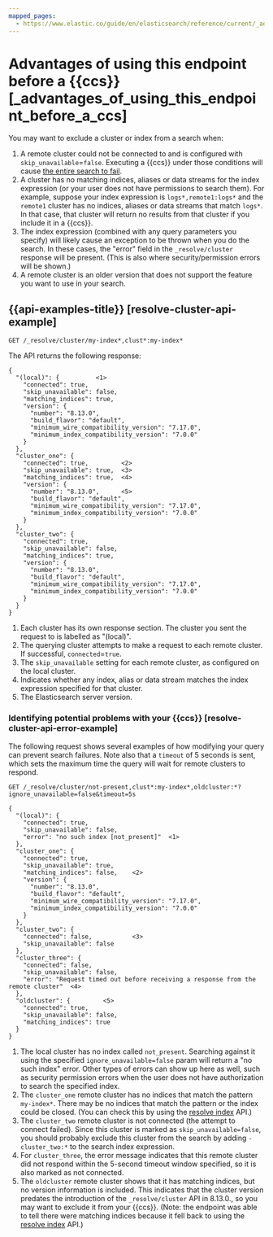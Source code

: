 ```yaml
---
mapped_pages:
  - https://www.elastic.co/guide/en/elasticsearch/reference/current/_advantages_of_using_this_endpoint_before_a_cross_cluster_search.html
---
```


# Advantages of using this endpoint before a {{ccs}} [_advantages_of_using_this_endpoint_before_a_ccs]

You may want to exclude a cluster or index from a search when:

1. A remote cluster could not be connected to and is configured with `skip_unavailable`=`false`. Executing a {{ccs}} under those conditions will cause [the entire search to fail](https://www.elastic.co/guide/en/elasticsearch/reference/current/modules-cross-cluster-search.html#cross-cluster-search-failures).
2. A cluster has no matching indices, aliases or data streams for the index expression (or your user does not have permissions to search them). For example, suppose your index expression is `logs*,remote1:logs*` and the `remote1` cluster has no indices, aliases or data streams that match `logs*`. In that case, that cluster will return no results from that cluster if you include it in a {{ccs}}.
3. The index expression (combined with any query parameters you specify) will likely cause an exception to be thrown when you do the search. In these cases, the "error" field in the `_resolve/cluster` response will be present. (This is also where security/permission errors will be shown.)
4. A remote cluster is an older version that does not support the feature you want to use in your search.

## {{api-examples-title}} [resolve-cluster-api-example]

```console
GET /_resolve/cluster/my-index*,clust*:my-index*
```

The API returns the following response:

```console-result
{
  "(local)": {          <1>
    "connected": true,
    "skip_unavailable": false,
    "matching_indices": true,
    "version": {
      "number": "8.13.0",
      "build_flavor": "default",
      "minimum_wire_compatibility_version": "7.17.0",
      "minimum_index_compatibility_version": "7.0.0"
    }
  },
  "cluster_one": {
    "connected": true,         <2>
    "skip_unavailable": true,  <3>
    "matching_indices": true,  <4>
    "version": {
      "number": "8.13.0",      <5>
      "build_flavor": "default",
      "minimum_wire_compatibility_version": "7.17.0",
      "minimum_index_compatibility_version": "7.0.0"
    }
  },
  "cluster_two": {
    "connected": true,
    "skip_unavailable": false,
    "matching_indices": true,
    "version": {
      "number": "8.13.0",
      "build_flavor": "default",
      "minimum_wire_compatibility_version": "7.17.0",
      "minimum_index_compatibility_version": "7.0.0"
    }
  }
}
```

1. Each cluster has its own response section. The cluster you sent the request to is labelled as "(local)".
2. The querying cluster attempts to make a request to each remote cluster. If successful, `connected`=`true`.
3. The `skip_unavailable` setting for each remote cluster, as configured on the local cluster.
4. Indicates whether any index, alias or data stream matches the index expression specified for that cluster.
5. The Elasticsearch server version.



### Identifying potential problems with your {{ccs}} [resolve-cluster-api-error-example]

The following request shows several examples of how modifying your query can prevent search failures. Note also that a `timeout` of 5 seconds is sent, which sets the maximum time the query will wait for remote clusters to respond.

```console
GET /_resolve/cluster/not-present,clust*:my-index*,oldcluster:*?ignore_unavailable=false&timeout=5s
```

```console-result
{
  "(local)": {
    "connected": true,
    "skip_unavailable": false,
    "error": "no such index [not_present]"  <1>
  },
  "cluster_one": {
    "connected": true,
    "skip_unavailable": true,
    "matching_indices": false,    <2>
    "version": {
      "number": "8.13.0",
      "build_flavor": "default",
      "minimum_wire_compatibility_version": "7.17.0",
      "minimum_index_compatibility_version": "7.0.0"
    }
  },
  "cluster_two": {
    "connected": false,           <3>
    "skip_unavailable": false
  },
  "cluster_three": {
    "connected": false,
    "skip_unavailable": false,
    "error": "Request timed out before receiving a response from the remote cluster"  <4>
  },
  "oldcluster": {         <5>
    "connected": true,
    "skip_unavailable": false,
    "matching_indices": true
  }
}
```

1. The local cluster has no index called `not_present`. Searching against it using the specified `ignore_unavailable=false` param will return a "no such index" error. Other types of errors can show up here as well, such as security permission errors when the user does not have authorization to search the specified index.
2. The `cluster_one` remote cluster has no indices that match the pattern `my-index*`. There may be no indices that match the pattern or the index could be closed. (You can check this by using the [resolve index](https://www.elastic.co/guide/en/elasticsearch/reference/current/indices-resolve-index-api.html) API.)
3. The `cluster_two` remote cluster is not connected (the attempt to connect failed). Since this cluster is marked as `skip_unavailable=false`, you should probably exclude this cluster from the search by adding `-cluster_two:*` to the search index expression.
4. For `cluster_three`, the error message indicates that this remote cluster did not respond within the 5-second timeout window specified, so it is also marked as not connected.
5. The `oldcluster` remote cluster shows that it has matching indices, but no version information is included. This indicates that the cluster version predates the introduction of the `_resolve/cluster` API in 8.13.0., so you may want to exclude it from your {{ccs}}. (Note: the endpoint was able to tell there were matching indices because it fell back to using the [resolve index](https://www.elastic.co/guide/en/elasticsearch/reference/current/indices-resolve-index-api.html) API.)



